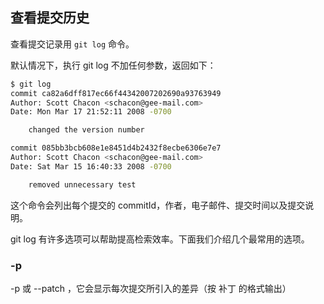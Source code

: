## 查看提交历史

查看提交记录用 `git log` 命令。

默认情况下，执行 git log 不加任何参数，返回如下：

```sh
$ git log
commit ca82a6dff817ec66f44342007202690a93763949
Author: Scott Chacon <schacon@gee-mail.com>
Date: Mon Mar 17 21:52:11 2008 -0700

    changed the version number

commit 085bb3bcb608e1e8451d4b2432f8ecbe6306e7e7
Author: Scott Chacon <schacon@gee-mail.com>
Date: Sat Mar 15 16:40:33 2008 -0700

    removed unnecessary test
```

这个命令会列出每个提交的 commitId，作者，电子邮件、提交时间以及提交说明。

git log 有许多选项可以帮助提高检索效率。下面我们介绍几个最常用的选项。

### -p

-p 或 --patch ，它会显示每次提交所引入的差异（按 补丁 的格式输出）

